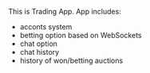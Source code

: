 This is Trading App.
App includes:
- acconts system
- betting option based on WebSockets
- chat option
- chat history
- history of won/betting auctions

